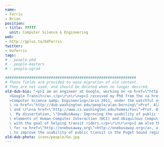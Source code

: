 ```yaml
---
name:
- Ferris
- Brian
position:
- title: ?????
  unit: Computer Science & Engineering
web:
- http://gplus.to/bdferris
twitter:
- bwferris
tags:
# - people-phd
# - people-masters
# - people-ugrad

############################################################
# These fields are provided to ease migration of old content.
# They are not used, and should be deleted when no longer desired.
old-dub-bio: "<p>I am an engineer at Google, working on <a href=\"http://transit.google.com/\"\
  >Google Transit</a>.</p>\r\n\r\n<p>I received my PhD from the <a href=\"http://www.cs.washington.edu\"\
  >Computer Science &amp; Engineering</a>in 2011, under the watchful eyes of my advisors\
  \ <a href=\"http://dub.washington.edu/people/alan-borning\">Prof. Alan Borning</a>\
  \ and \r\n<a href=\"http://www.cs.washington.edu/homes/fox\">Prof. Dieter Fox</a>.\
  \  My dissertation, \"OneBusAway: Improving the usability of public transit\", combined\
  \ elements of Human-Computer Interaction (HCI) and Ubiquitous Computing (UbiComp)\
  \ with the goal of helping transit riders.</p>\r\n\r\n<p>I am also the lead developer\
  \ for <a href=\"http://onebusaway.org\">http://onebusaway.org</a>, a site that aims\
  \ to improve the usability of public transit in the Puget Sound region and beyond.</p>"
old-dub-photo: icons/people/Go.jpg
---
```

